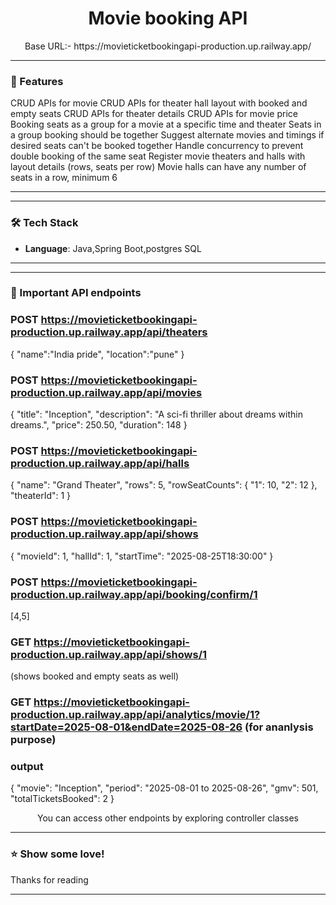 



<h1 align="center">Movie booking API</h1>

<p align="center">
Base URL:- https://movieticketbookingapi-production.up.railway.app/
</p>

---

### 🧾 Features
CRUD APIs for movie
CRUD APIs for theater hall layout with booked and empty seats
CRUD APIs for theater details
CRUD APIs for movie price
Booking seats as a group for a movie at a specific time and theater
Seats in a group booking should be together
Suggest alternate movies and timings if desired seats can't be booked together
Handle concurrency to prevent double booking of the same seat
Register movie theaters and halls with layout details (rows, seats per row)
Movie halls can have any number of seats in a row, minimum 6

---


---

### 🛠️ Tech Stack
- **Language**: Java,Spring Boot,postgres SQL

---



---

### 🧠 Important API endpoints
### POST https://movieticketbookingapi-production.up.railway.app/api/theaters
{
    "name":"India pride",
    "location":"pune"
}

###  POST https://movieticketbookingapi-production.up.railway.app/api/movies
{
  "title": "Inception",
  "description": "A sci-fi thriller about dreams within dreams.",
  "price": 250.50,
  "duration": 148
}

### POST https://movieticketbookingapi-production.up.railway.app/api/halls
{
  "name": "Grand Theater",
  "rows": 5,
  "rowSeatCounts": {
    "1": 10,
    "2": 12
  },
  "theaterId": 1
}

### POST https://movieticketbookingapi-production.up.railway.app/api/shows
{
  "movieId": 1,
  "hallId": 1,
  "startTime": "2025-08-25T18:30:00"
}

### POST https://movieticketbookingapi-production.up.railway.app/api/booking/confirm/1
[4,5]

###  GET https://movieticketbookingapi-production.up.railway.app/api/shows/1
(shows booked and empty seats as well)

### GET https://movieticketbookingapi-production.up.railway.app/api/analytics/movie/1?startDate=2025-08-01&endDate=2025-08-26 (for ananlysis purpose)
### output
{
    "movie": "Inception",
    "period": "2025-08-01 to 2025-08-26",
    "gmv": 501,
    "totalTicketsBooked": 2
}


<p align="center">
You can access other endpoints by exploring controller classes
</p>


---


### ⭐ Show some love!

Thanks for reading

---




